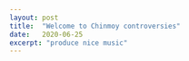 ```yaml
---
layout: post
title:  "Welcome to Chinmoy controversies"
date:   2020-06-25
excerpt: "produce nice music"
---
```

